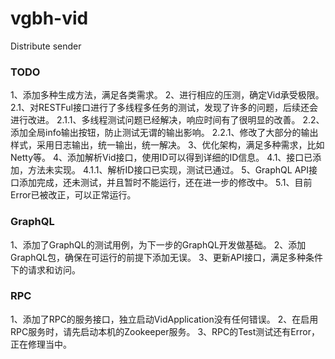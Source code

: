 # vgbh-vid
Distribute sender

### TODO 
1、添加多种生成方法，满足各类需求。
2、进行相应的压测，确定Vid承受极限。
	2.1、对RESTFul接口进行了多线程多任务的测试，发现了许多的问题，后续还会进行改进。
		2.1.1、多线程测试问题已经解决，响应时间有了很明显的改善。
	2.2、添加全局info输出按钮，防止测试无谓的输出影响。
		2.2.1、修改了大部分的输出样式，采用日志输出，统一输出，统一解决。
3、优化架构，满足多种需求，比如Netty等。
4、添加解析Vid接口，使用ID可以得到详细的ID信息。
	4.1、接口已添加，方法未实现。
		4.1.1、解析ID接口已实现，测试已通过。
5、GraphQL API接口添加完成，还未测试，并且暂时不能运行，还在进一步的修改中。
	5.1、目前Error已被改正，可以正常运行。

### GraphQL
1、添加了GraphQL的测试用例，为下一步的GraphQL开发做基础。
2、添加GraphQL包，确保在可运行的前提下添加无误。
3、更新API接口，满足多种条件下的请求和访问。

### RPC
1、添加了RPC的服务接口，独立启动VidApplication没有任何错误。
2、在启用RPC服务时，请先启动本机的Zookeeper服务。
3、RPC的Test测试还有Error，正在修理当中。
